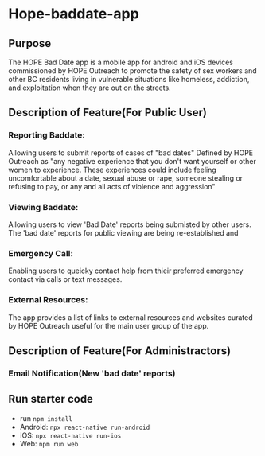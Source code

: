 # Hope-baddate-app
## Purpose
The HOPE Bad Date app is a mobile app for android and iOS devices commissioned by HOPE Outreach to promote the safety of sex workers and other BC residents living in vulnerable situations like homeless, addiction, and exploitation when they are out on the streets.
## Description of Feature(For Public User)
### Reporting Baddate:
Allowing users to submit reports of cases of "bad dates"
Defined by HOPE Outreach as "any negative experience that you don't want yourself or other women to experience. These experiences could include feeling uncomfortable about a date, sexual abuse or rape, someone stealing or refusing to pay, or any and all acts of violence and aggression"
### Viewing Baddate:
Allowing users to view 'Bad Date' reports being submisted by other users.
The 'bad date' reports for public viewing are being re-established and
### Emergency Call:
Enabling users to queicky contact help from thieir preferred emergency contact via calls or text messages. 
### External Resources:
The app provides a list of links to external resources and websites curated by HOPE Outreach useful for the main user group of the app.
## Description of Feature(For Administractors)

### Email Notification(New 'bad date' reports)


## Run starter code

- run `npm install`
- Android: `npx react-native run-android` 
- iOS: `npx react-native run-ios`
- Web: `npm run web`
